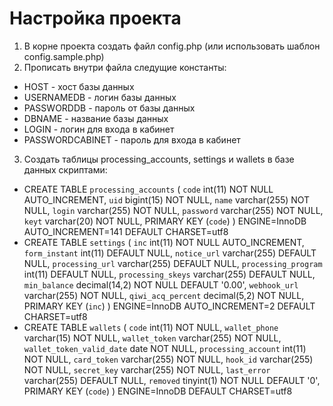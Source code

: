 # Настройка проекта

1. В корне проекта создать файл config.php (или использовать шаблон config.sample.php)
2. Прописать внутри файла следущие константы:
* HOST - хост базы данных
* USERNAMEDB - логин базы данных
* PASSWORDDB - пароль от базы данных
* DBNAME - название базы данных
* LOGIN - логин для входа в кабинет
* PASSWORDCABINET - пароль для входа в кабинет
3. Создать таблицы processing_accounts, settings и wallets в базе данных скриптами:
* CREATE TABLE `processing_accounts` (
 `code` int(11) NOT NULL AUTO_INCREMENT,
 `uid` bigint(15) NOT NULL,
 `name` varchar(255) NOT NULL,
 `login` varchar(255) NOT NULL,
 `password` varchar(255) NOT NULL,
 `keyt` varchar(20) NOT NULL,
 PRIMARY KEY (`code`)
) ENGINE=InnoDB AUTO_INCREMENT=141 DEFAULT CHARSET=utf8
* CREATE TABLE `settings` (
 `inc` int(11) NOT NULL AUTO_INCREMENT,
 `form_instant` int(11) DEFAULT NULL,
 `notice_url` varchar(255) DEFAULT NULL,
 `processing_url` varchar(255) DEFAULT NULL,
 `processing_program` int(11) DEFAULT NULL,
 `processing_skeys` varchar(255) DEFAULT NULL,
 `min_balance` decimal(14,2) NOT NULL DEFAULT '0.00',
 `webhook_url` varchar(255) NOT NULL,
 `qiwi_acq_percent` decimal(5,2) NOT NULL,
 PRIMARY KEY (`inc`)
) ENGINE=InnoDB AUTO_INCREMENT=2 DEFAULT CHARSET=utf8
* CREATE TABLE `wallets` (
 `code` int(11) NOT NULL,
 `wallet_phone` varchar(15) NOT NULL,
 `wallet_token` varchar(255) NOT NULL,
 `wallet_token_valid_date` date NOT NULL,
 `processing_account` int(11) NOT NULL,
 `card_token` varchar(255) NOT NULL,
 `hook_id` varchar(255) NOT NULL,
 `secret_key` varchar(255) NOT NULL,
 `last_error` varchar(255) DEFAULT NULL,
 `removed` tinyint(1) NOT NULL DEFAULT '0',
 PRIMARY KEY (`code`)
) ENGINE=InnoDB DEFAULT CHARSET=utf8

